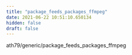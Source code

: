 ```yaml
---
title: "package_feeds_packages_ffmpeg"
date: 2021-06-22 10:51:10.650134
hidden: false
draft: false
---
```


ath79/generic/package_feeds_packages_ffmpeg

